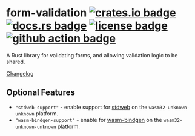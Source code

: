 # form-validation [![crates.io badge](https://img.shields.io/crates/v/form-validation.svg)](https://crates.io/crates/form-validation) [![docs.rs badge](https://docs.rs/form-validation/badge.svg)](https://docs.rs/form-validation/) [![license badge](https://img.shields.io/github/license/kellpossible/form-validation)](https://github.com/kellpossible/form-validation/blob/master/LICENSE.txt) [![github action badge](https://github.com/kellpossible/form-validation/workflows/Rust/badge.svg)](https://github.com/kellpossible/form-validation/actions?query=workflow%3ARust)

A Rust library for validating forms, and allowing validation logic to be shared.

[Changelog](https://github.com/kellpossible/form-validation/releases)

## Optional Features

+ `"stdweb-support"` - enable support for [stdweb](https://crates.io/crates/stdweb) on the `wasm32-unknown-unknown` platform.
+ `"wasm-bindgen-support"` - enable for [wasm-bindgen](https://crates.io/crates/wasm-bindgen) on the `wasm32-unknown-unknown` platform.
